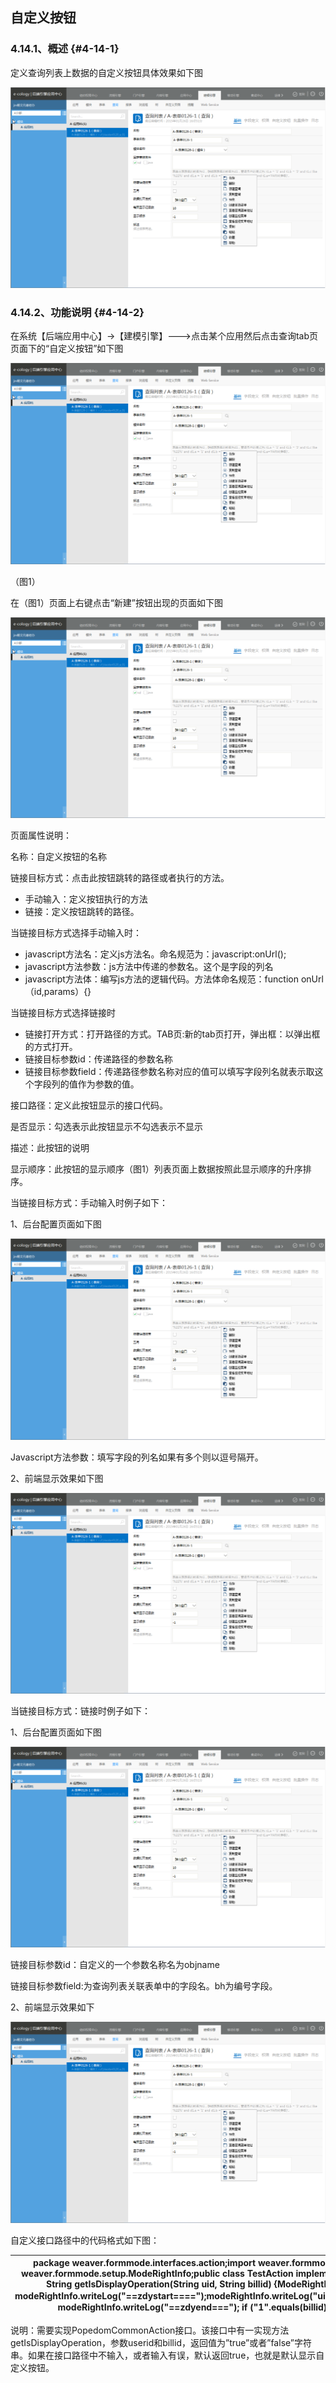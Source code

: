 ## 自定义按钮

### ****4.14.1、概述**** {#4-14-1}

定义查询列表上数据的自定义按钮具体效果如下图

![E:\重要文件备份\ecology正式系统知识树图片(余海群提供)\20042\images\1401041](../assets/ezhong_yao_wen_jian_bei_4efd5c_ecology_zheng_shi_xi_tong_zhi_shi_shu_tu_724728_yu_hai_qun_ti_4f9b295c_2.png)

### ****4.14.2、功能说明**** {#4-14-2}

在系统【后端应用中心】→【建模引擎】---&gt;点击某个应用然后点击查询tab页页面下的“自定义按钮”如下图

![E:\重要文件备份\ecology正式系统知识树图片(余海群提供)\20042\images\1401042](../assets/ezhong_yao_wen_jian_bei_4efd5c_ecology_zheng_shi_xi_tong_zhi_shi_shu_tu_724728_yu_hai_qun_ti_4f9b295c_2.png)

（图1）

在（图1）页面上右键点击“新建”按钮出现的页面如下图

![E:\重要文件备份\ecology正式系统知识树图片(余海群提供)\20042\images\1401070](../assets/ezhong_yao_wen_jian_bei_4efd5c_ecology_zheng_shi_xi_tong_zhi_shi_shu_tu_724728_yu_hai_qun_ti_4f9b295c_2.png)

页面属性说明：

名称：自定义按钮的名称

链接目标方式：点击此按钮跳转的路径或者执行的方法。

*   手动输入：定义按钮执行的方法
*   链接：定义按钮跳转的路径。

当链接目标方式选择手动输入时：

*   javascript方法名：定义js方法名。命名规范为：javascript:onUrl();
*   javascript方法参数：js方法中传递的参数名。这个是字段的列名
*   javascript方法体：编写js方法的逻辑代码。方法体命名规范：function onUrl（id,params）{}

当链接目标方式选择链接时

*   链接打开方式：打开路径的方式。TAB页:新的tab页打开，弹出框：以弹出框的方式打开。
*   链接目标参数id：传递路径的参数名称
*   链接目标参数field：传递路径参数名称对应的值可以填写字段列名就表示取这个字段列的值作为参数的值。

接口路径：定义此按钮显示的接口代码。

是否显示：勾选表示此按钮显示不勾选表示不显示

描述：此按钮的说明

显示顺序：此按钮的显示顺序（图1）列表页面上数据按照此显示顺序的升序排序。

当链接目标方式：手动输入时例子如下：

1、后台配置页面如下图

![E:\重要文件备份\ecology正式系统知识树图片(余海群提供)\20042\images\1401071](../assets/ezhong_yao_wen_jian_bei_4efd5c_ecology_zheng_shi_xi_tong_zhi_shi_shu_tu_724728_yu_hai_qun_ti_4f9b295c_2.png)

Javascript方法参数：填写字段的列名如果有多个则以逗号隔开。

2、前端显示效果如下图

![E:\重要文件备份\ecology正式系统知识树图片(余海群提供)\20042\images\1401077](../assets/ezhong_yao_wen_jian_bei_4efd5c_ecology_zheng_shi_xi_tong_zhi_shi_shu_tu_724728_yu_hai_qun_ti_4f9b295c_2.png)

当链接目标方式：链接时例子如下：

1、后台配置页面如下图

![E:\重要文件备份\ecology正式系统知识树图片(余海群提供)\20042\images\1401079](../assets/ezhong_yao_wen_jian_bei_4efd5c_ecology_zheng_shi_xi_tong_zhi_shi_shu_tu_724728_yu_hai_qun_ti_4f9b295c_2.png)

链接目标参数id：自定义的一个参数名称名为objname

链接目标参数field:为查询列表关联表单中的字段名。bh为编号字段。

2、前端显示效果如下

![E:\重要文件备份\ecology正式系统知识树图片(余海群提供)\20042\images\1401083](../assets/ezhong_yao_wen_jian_bei_4efd5c_ecology_zheng_shi_xi_tong_zhi_shi_shu_tu_724728_yu_hai_qun_ti_4f9b295c_2.png)

自定义接口路径中的代码格式如下图：

| package weaver.formmode.interfaces.action;import weaver.formmode.interfaces.PopedomCommonAction;import weaver.formmode.setup.ModeRightInfo;public class TestAction implements PopedomCommonAction {@Overridepublic String getIsDisplayOperation(String uid, String billid) {ModeRightInfo modeRightInfo = new ModeRightInfo();    modeRightInfo.writeLog(&quot;==zdystart====&quot;);modeRightInfo.writeLog(&quot;uid：&quot;+uid);modeRightInfo.writeLog(&quot;billid:&quot;+billid);    modeRightInfo.writeLog(&quot;==zdyend===&quot;);    if (&quot;1&quot;.equals(billid)){     return &quot;false&quot;;    } else {return &quot;true&quot;;}}} |
| --- |

说明：需要实现PopedomCommonAction接口。该接口中有一实现方法getIsDisplayOperation，参数userid和billid，返回值为”true”或者”false”字符串。如果在接口路径中不输入，或者输入有误，默认返回true，也就是默认显示自定义按钮。